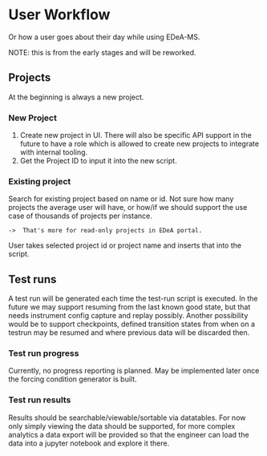 # User Workflow

Or how a user goes about their day while using EDeA-MS.

NOTE: this is from the early stages and will be reworked.

## Projects

At the beginning is always a new project.

### New Project

1. Create new project in UI. There will also be specific API support in the future to have a role which is allowed to create new projects to integrate with internal tooling.
2. Get the Project ID to input it into the new script.

### Existing project

Search for existing project based on name or id. Not sure how many projects the average user will have, or how/if we should support the use case of thousands of projects per instance.

    ->  That's more for read-only projects in EDeA portal.

User takes selected project id or project name and inserts that into the script.

## Test runs

A test run will be generated each time the test-run script is executed.
In the future we may support resuming from the last known good state, but that needs instrument config capture and replay possibly.
Another possibility would be to support checkpoints, defined transition states from when on a testrun may be resumed and where previous data will be discarded then.

### Test run progress

Currently, no progress reporting is planned. May be implemented later once the forcing condition generator is built.

### Test run results

Results should be searchable/viewable/sortable via datatables. For now only simply viewing the
data should be supported, for more complex analytics a data export will be provided so that the engineer can load the data into a jupyter notebook and explore it there.
